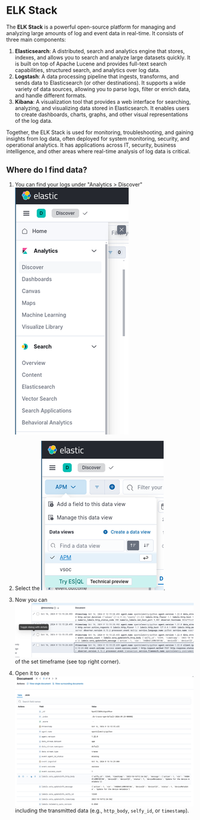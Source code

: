 # ELK Stack

The **ELK Stack** is a powerful open-source platform for managing and analyzing large amounts of log and event data in real-time. It consists of three main components:

1. **Elasticsearch**: A distributed, search and analytics engine that stores, indexes, and allows you to search and analyze large datasets quickly. It is built on top of Apache Lucene and provides full-text search capabilities, structured search, and analytics over log data.
2. **Logstash**: A data processing pipeline that ingests, transforms, and sends data to Elasticsearch (or other destinations). It supports a wide variety of data sources, allowing you to parse logs, filter or enrich data, and handle different formats.
3. **Kibana**: A visualization tool that provides a web interface for searching, analyzing, and visualizing data stored in Elasticsearch. It enables users to create dashboards, charts, graphs, and other visual representations of the log data.

Together, the ELK Stack is used for monitoring, troubleshooting, and gaining insights from log data, often deployed for system monitoring, security, and operational analytics. It has applications across IT, security, business intelligence, and other areas where real-time analysis of log data is critical. 

## Where do I find data?

1. You can find your logs under "Analytics > Discover"
![](./figures/elk1.png)

2. Select the ![APM index](./figures/elk2.png).
3. Now you can ![see the logs](./figures/elk3.png) of the set timeframe (see top right corner).
4. Open it to see ![all fields](./figures/elk4.png) including the transmitted data (e.g., `http_body`, `selfy_id`, or `timestamp`).
